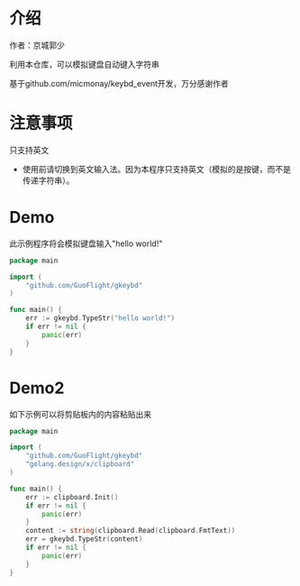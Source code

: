 # 介绍

作者：京城郭少

利用本仓库，可以模拟键盘自动键入字符串

基于github.com/micmonay/keybd_event开发，万分感谢作者

# 注意事项

只支持英文

* 使用前请切换到英文输入法。因为本程序只支持英文（模拟的是按键，而不是传递字符串）。

# Demo

此示例程序将会模拟键盘输入"hello world!"

```go
package main

import (
	"github.com/GuoFlight/gkeybd"
)

func main() {
	err := gkeybd.TypeStr("hello world!")
	if err != nil {
		panic(err)
	}
}
```

# Demo2

如下示例可以将剪贴板内的内容粘贴出来

```go
package main

import (
	"github.com/GuoFlight/gkeybd"
	"golang.design/x/clipboard"
)

func main() {
	err := clipboard.Init()
	if err != nil {
		panic(err)
	}
	content := string(clipboard.Read(clipboard.FmtText))
	err = gkeybd.TypeStr(content)
	if err != nil {
		panic(err)
	}
}
```

